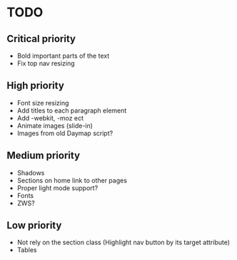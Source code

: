 # TODO

## Critical priority
- Bold important parts of the text
- Fix top nav resizing

## High priority
- Font size resizing
- Add titles to each paragraph element
- Add -webkit, -moz ect
- Animate images (slide-in)
- Images from old Daymap script?

## Medium priority
- Shadows
- Sections on home link to other pages
- Proper light mode support?
- Fonts
- ZWS?

## Low priority
- Not rely on the section class (Highlight nav button by its target attribute)
- Tables
